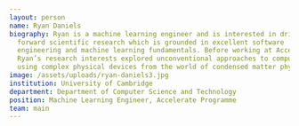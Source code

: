 ```yaml
---
layout: person
name: Ryan Daniels
biography: Ryan is a machine learning engineer and is interested in driving
  forward scientific research which is grounded in excellent software
  engineering and machine learning fundamentals. Before working at Accelerate,
  Ryan’s research interests explored unconventional approaches to computing
  using complex physical devices from the world of condensed matter physics.
image: /assets/uploads/ryan-daniels3.jpg
institution: University of Cambridge
department: Department of Computer Science and Technology
position: Machine Learning Engineer, Accelerate Programme
team: main
---
```

